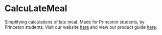 # CalcuLateMeal
Simplifying calculations of late meal. Made for Princeton students, by Princeton students.
Visit our website [here](http://calculatemeal.herokuapp.com) and view our product guide [here](productguide.pdf).
